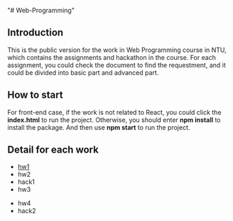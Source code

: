 "# Web-Programming"

## Introduction

This is the public version for the work in Web Programming course in NTU, which contains the assignments and hackathon in the course. For each assignment, you could check the document to find the requestment, and it could be divided into basic part and advanced part.

## How to start

For front-end case, if the work is not related to React, you could click the **index.html** to run the project. Otherwise, you should enter **npm install** to install the package. And then use **npm start** to run the project.

## Detail for each work

- [hw1](./hw1)
- hw2
- hack1
- hw3

* hw4
* hack2
